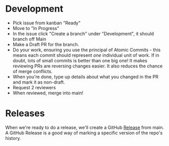 # Development
- Pick issue from kanban "Ready"
- Move to "In Progress"
- In the issue click "Create a branch" under "Development", it should branch off Main
- Make a Draft PR for the branch.
- Do your work, ensuring you use the principal of Atomic Commits - this means each commit should represent *one* individual unit of work. If in doubt, lots of small commits is better than one big one!
  It makes reviewing PRs are reversing changes easier. It also reduces the chance of merge conflicts.
- When you're done, type up details about what you changed in the PR and mark it as non-draft.
- Request 2 reviewers
- When reviewed, merge into main!

# Releases
When we're ready to do a release, we'll create a GitHub [Release](https://docs.github.com/en/repositories/releasing-projects-on-github/managing-releases-in-a-repository) from main. A GitHub Release is a good way of marking a specific version of the repo's history.
